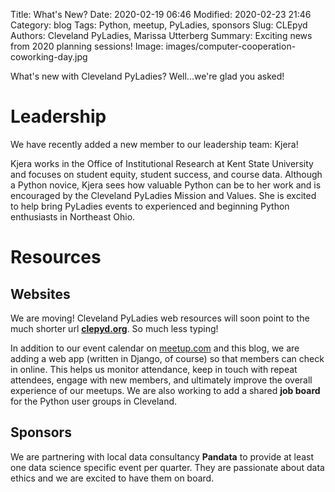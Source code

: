 Title: What's New?
Date: 2020-02-19 06:46
Modified: 2020-02-23 21:46
Category: blog
Tags: Python, meetup, PyLadies, sponsors
Slug: CLEpyd
Authors: Cleveland PyLadies, Marissa Utterberg
Summary: Exciting news from 2020 planning sessions!
Image: images/computer-cooperation-coworking-day.jpg

What's new with Cleveland PyLadies? Well...we're glad you asked!

# Leadership

We have recently added a new member to our leadership team: Kjera!

Kjera works in the Office of Institutional Research at Kent State University and focuses on student equity, student success, and course data.
Although a Python novice, Kjera sees how valuable Python can be to her work and is encouraged by the Cleveland PyLadies Mission and Values.
She is excited to help bring PyLadies events to experienced and beginning Python enthusiasts in Northeast Ohio.

# Resources

## Websites

We are moving! Cleveland PyLadies web resources will soon point to the much
shorter url __[clepyd.org](https://clepyd.org)__. So much less typing!

In addition to our event calendar on [meetup.com](https://www.meetup.com/CLE-PyLadies/) and this blog,
we are adding a web app (written in Django, of course) so that members can check in online.
This helps us monitor attendance, keep in touch with repeat attendees, engage with new members, and
ultimately improve the overall experience of our meetups. We are also working to add a shared
__job board__ for the Python user groups in Cleveland.

## Sponsors

We are partnering with local data consultancy __Pandata__ to provide at least one data science
specific event per quarter. They are passionate about data ethics and we are excited to have
them on board.

